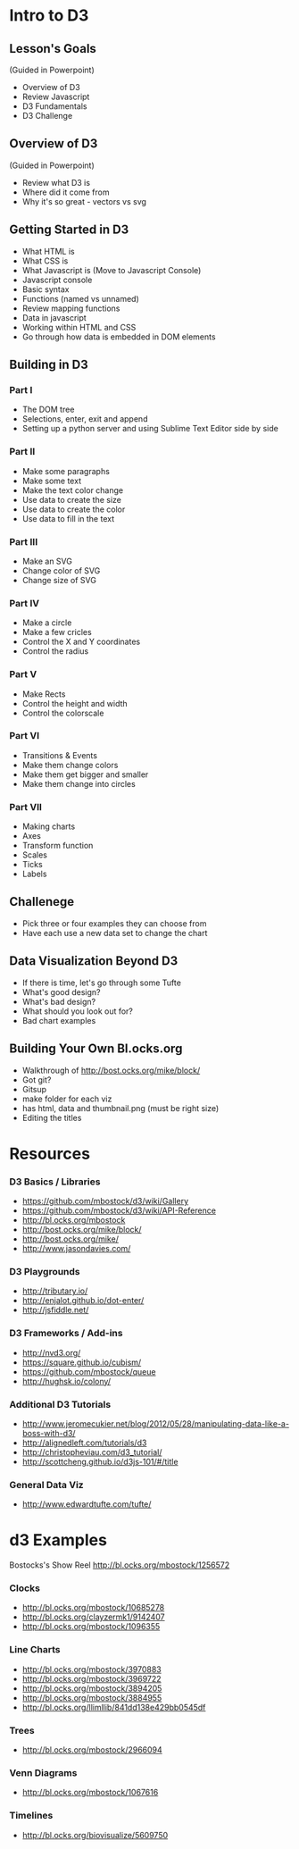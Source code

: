 # Intro to D3 #

## Lesson's Goals ##
(Guided in Powerpoint)
- Overview of D3
- Review Javascript
- D3 Fundamentals
- D3 Challenge

## Overview of D3 ##
(Guided in Powerpoint)
- Review what D3 is
- Where did it come from
- Why it's so great - vectors vs svg

## Getting Started in D3 ##
- What HTML is
- What CSS is
- What Javascript is
(Move to Javascript Console)
- Javascript console
- Basic syntax
- Functions (named vs unnamed)
- Review mapping functions 
- Data in javascript
- Working within HTML and CSS
- Go through how data is embedded in DOM elements

## Building in D3 ##

### Part I ###
- The DOM tree
- Selections, enter, exit and append 
- Setting up a python server and using Sublime Text Editor side by side 

### Part II ###
- Make some paragraphs
- Make some text
- Make the text color change 
- Use data to create the size
- Use data to create the color
- Use data to fill in the text

### Part III ###
- Make an SVG
- Change color of SVG
- Change size of SVG

### Part IV ###
- Make a circle
- Make a few cricles
- Control the X and Y coordinates
- Control the radius 

### Part V ###
- Make Rects
- Control the height and width
- Control the colorscale 

### Part VI ###
- Transitions & Events 
- Make them change colors
- Make them get bigger and smaller
- Make them change into circles 

### Part VII ###
- Making charts
- Axes
- Transform function 
- Scales
- Ticks
- Labels

## Challenege ##
- Pick three or four examples they can choose from
- Have each use a new data set to change the chart

## Data Visualization Beyond D3 ##
- If there is time, let's go through some Tufte
- What's good design?
- What's bad design?
- What should you look out for?
- Bad chart examples 


## Building Your Own Bl.ocks.org ##
- Walkthrough of http://bost.ocks.org/mike/block/
- Got git?
- Gitsup
- make folder for each viz
- has html, data and thumbnail.png (must be right size)
- Editing the titles

# Resources #

### D3 Basics / Libraries ###
- https://github.com/mbostock/d3/wiki/Gallery
- https://github.com/mbostock/d3/wiki/API-Reference
- http://bl.ocks.org/mbostock
- http://bost.ocks.org/mike/block/
- http://bost.ocks.org/mike/
- http://www.jasondavies.com/

### D3 Playgrounds ###
- http://tributary.io/
- http://enjalot.github.io/dot-enter/
- http://jsfiddle.net/

### D3 Frameworks / Add-ins ###
- http://nvd3.org/
- https://square.github.io/cubism/
- https://github.com/mbostock/queue
- http://hughsk.io/colony/

### Additional D3 Tutorials ###
- http://www.jeromecukier.net/blog/2012/05/28/manipulating-data-like-a-boss-with-d3/
- http://alignedleft.com/tutorials/d3
- http://christopheviau.com/d3_tutorial/
- http://scottcheng.github.io/d3js-101/#/title

### General Data Viz ###
- http://www.edwardtufte.com/tufte/


# d3 Examples #

Bostocks's Show Reel http://bl.ocks.org/mbostock/1256572

### Clocks ###
- http://bl.ocks.org/mbostock/10685278
- http://bl.ocks.org/clayzermk1/9142407
- http://bl.ocks.org/mbostock/1096355

### Line Charts ###
- http://bl.ocks.org/mbostock/3970883
- http://bl.ocks.org/mbostock/3969722
- http://bl.ocks.org/mbostock/3894205
- http://bl.ocks.org/mbostock/3884955
- http://bl.ocks.org/llimllib/841dd138e429bb0545df

### Trees ###
- http://bl.ocks.org/mbostock/2966094

### Venn Diagrams ###
- http://bl.ocks.org/mbostock/1067616

### Timelines ###
- http://bl.ocks.org/biovisualize/5609750







